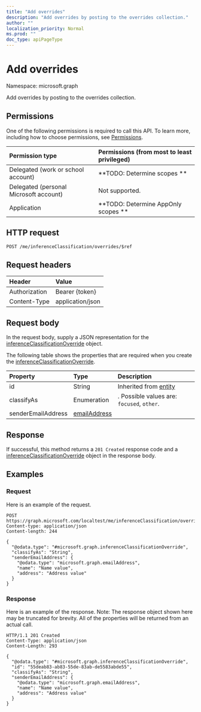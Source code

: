 ```yaml
---
title: "Add overrides"
description: "Add overrides by posting to the overrides collection."
author: ""
localization_priority: Normal
ms.prod: ""
doc_type: apiPageType
---
```


# Add overrides

Namespace: microsoft.graph

Add overrides by posting to the overrides collection.

## Permissions
One of the following permissions is required to call this API. To learn more, including how to choose permissions, see [Permissions](/concepts/permissions-reference.md).

|Permission type|Permissions (from most to least privileged)|
|:---|:---|
|Delegated (work or school account)|**TODO: Determine scopes **|
|Delegated (personal Microsoft account)|Not supported.|
|Application|**TODO: Determine AppOnly scopes **|

## HTTP request
<!-- {
  "blockType": "ignored"
}
-->
``` http
POST /me/inferenceClassification/overrides/$ref
```

## Request headers
|Header|Value|
|:---|:---|
|Authorization|Bearer {token}|
|Content-Type|application/json|

## Request body
In the request body, supply a JSON representation for the [inferenceClassificationOverride](../resources/inferenceclassificationoverride.md) object.

The following table shows the properties that are required when you create the [inferenceClassificationOverride](../resources/inferenceclassificationoverride.md).

|Property|Type|Description|
|:---|:---|:---|
|id|String| Inherited from [entity](../resources/entity.md)|
|classifyAs|Enumeration|. Possible values are: `focused`, `other`.|
|senderEmailAddress|[emailAddress](../resources/emailaddress.md)||



## Response
If successful, this method returns a `201 Created` response code and a [inferenceClassificationOverride](../resources/inferenceclassificationoverride.md) object in the response body.

## Examples

### Request
Here is an example of the request.
<!-- {
  "blockType": "request",
  "name": "create_inferenceclassificationoverride_from_"
}
-->
``` http
POST https://graph.microsoft.com/localtest/me/inferenceClassification/overrides
Content-type: application/json
Content-length: 244

{
  "@odata.type": "#microsoft.graph.inferenceClassificationOverride",
  "classifyAs": "String",
  "senderEmailAddress": {
    "@odata.type": "microsoft.graph.emailAddress",
    "name": "Name value",
    "address": "Address value"
  }
}
```

### Response
Here is an example of the response. Note: The response object shown here may be truncated for brevity. All of the properties will be returned from an actual call.
<!-- {
  "blockType": "response",
  "truncated": true,
  "@odata.type": "microsoft.graph.inferenceclassificationoverride"
}
-->
``` http
HTTP/1.1 201 Created
Content-Type: application/json
Content-Length: 293

{
  "@odata.type": "#microsoft.graph.inferenceClassificationOverride",
  "id": "55deab83-ab83-55de-83ab-de5583abde55",
  "classifyAs": "String",
  "senderEmailAddress": {
    "@odata.type": "microsoft.graph.emailAddress",
    "name": "Name value",
    "address": "Address value"
  }
}
```

